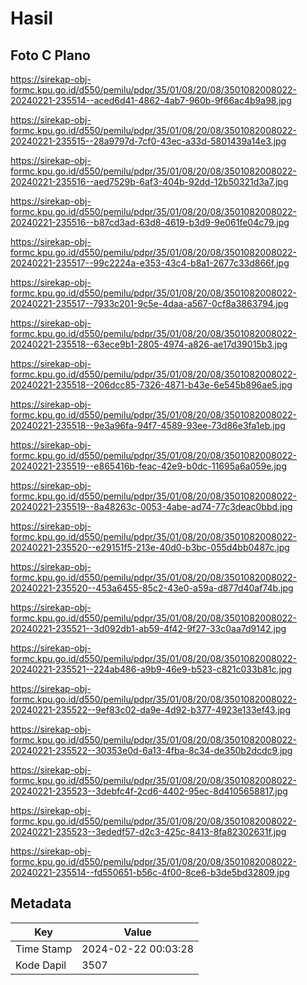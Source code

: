 # Hasil

## Foto C Plano

https://sirekap-obj-formc.kpu.go.id/d550/pemilu/pdpr/35/01/08/20/08/3501082008022-20240221-235514--aced6d41-4862-4ab7-960b-9f66ac4b9a98.jpg

https://sirekap-obj-formc.kpu.go.id/d550/pemilu/pdpr/35/01/08/20/08/3501082008022-20240221-235515--28a9797d-7cf0-43ec-a33d-5801439a14e3.jpg

https://sirekap-obj-formc.kpu.go.id/d550/pemilu/pdpr/35/01/08/20/08/3501082008022-20240221-235516--aed7529b-6af3-404b-92dd-12b50321d3a7.jpg

https://sirekap-obj-formc.kpu.go.id/d550/pemilu/pdpr/35/01/08/20/08/3501082008022-20240221-235516--b87cd3ad-63d8-4619-b3d9-9e061fe04c79.jpg

https://sirekap-obj-formc.kpu.go.id/d550/pemilu/pdpr/35/01/08/20/08/3501082008022-20240221-235517--99c2224a-e353-43c4-b8a1-2677c33d866f.jpg

https://sirekap-obj-formc.kpu.go.id/d550/pemilu/pdpr/35/01/08/20/08/3501082008022-20240221-235517--7933c201-9c5e-4daa-a567-0cf8a3863794.jpg

https://sirekap-obj-formc.kpu.go.id/d550/pemilu/pdpr/35/01/08/20/08/3501082008022-20240221-235518--63ece9b1-2805-4974-a826-ae17d39015b3.jpg

https://sirekap-obj-formc.kpu.go.id/d550/pemilu/pdpr/35/01/08/20/08/3501082008022-20240221-235518--206dcc85-7326-4871-b43e-6e545b896ae5.jpg

https://sirekap-obj-formc.kpu.go.id/d550/pemilu/pdpr/35/01/08/20/08/3501082008022-20240221-235518--9e3a96fa-94f7-4589-93ee-73d86e3fa1eb.jpg

https://sirekap-obj-formc.kpu.go.id/d550/pemilu/pdpr/35/01/08/20/08/3501082008022-20240221-235519--e865416b-feac-42e9-b0dc-11695a6a059e.jpg

https://sirekap-obj-formc.kpu.go.id/d550/pemilu/pdpr/35/01/08/20/08/3501082008022-20240221-235519--8a48263c-0053-4abe-ad74-77c3deac0bbd.jpg

https://sirekap-obj-formc.kpu.go.id/d550/pemilu/pdpr/35/01/08/20/08/3501082008022-20240221-235520--e29151f5-213e-40d0-b3bc-055d4bb0487c.jpg

https://sirekap-obj-formc.kpu.go.id/d550/pemilu/pdpr/35/01/08/20/08/3501082008022-20240221-235520--453a6455-85c2-43e0-a59a-d877d40af74b.jpg

https://sirekap-obj-formc.kpu.go.id/d550/pemilu/pdpr/35/01/08/20/08/3501082008022-20240221-235521--3d092db1-ab59-4f42-9f27-33c0aa7d9142.jpg

https://sirekap-obj-formc.kpu.go.id/d550/pemilu/pdpr/35/01/08/20/08/3501082008022-20240221-235521--224ab486-a9b9-46e9-b523-c821c033b81c.jpg

https://sirekap-obj-formc.kpu.go.id/d550/pemilu/pdpr/35/01/08/20/08/3501082008022-20240221-235522--9ef83c02-da9e-4d92-b377-4923e133ef43.jpg

https://sirekap-obj-formc.kpu.go.id/d550/pemilu/pdpr/35/01/08/20/08/3501082008022-20240221-235522--30353e0d-6a13-4fba-8c34-de350b2dcdc9.jpg

https://sirekap-obj-formc.kpu.go.id/d550/pemilu/pdpr/35/01/08/20/08/3501082008022-20240221-235523--3debfc4f-2cd6-4402-95ec-8d4105658817.jpg

https://sirekap-obj-formc.kpu.go.id/d550/pemilu/pdpr/35/01/08/20/08/3501082008022-20240221-235523--3ededf57-d2c3-425c-8413-8fa82302631f.jpg

https://sirekap-obj-formc.kpu.go.id/d550/pemilu/pdpr/35/01/08/20/08/3501082008022-20240221-235514--fd550651-b56c-4f00-8ce6-b3de5bd32809.jpg


## Metadata

| Key        | Value               |
| ---------- | ------------------- |
| Time Stamp | 2024-02-22 00:03:28 |
| Kode Dapil | 3507                |



